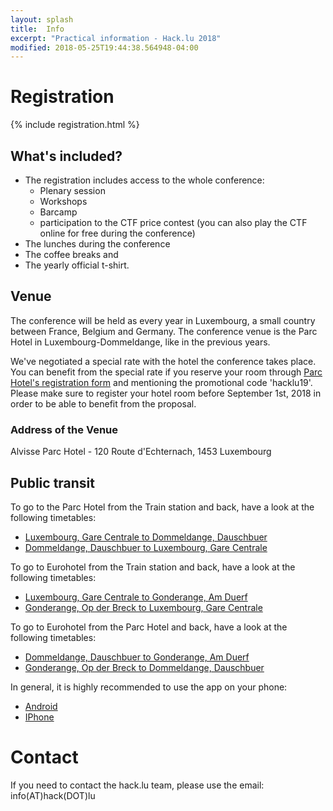 ```yaml
---
layout: splash
title:  Info
excerpt: "Practical information - Hack.lu 2018"
modified: 2018-05-25T19:44:38.564948-04:00
---
```


# Registration

{% include registration.html %}

## What's included?

* The registration includes access to the whole conference:
   * Plenary session
   * Workshops
   * Barcamp
   * participation to the CTF price contest (you can also play the CTF online for free during the conference)
* The lunches during the conference
* The coffee breaks and
* The yearly official t-shirt.

## Venue

The conference will be held as every year in Luxembourg, a small country between France, Belgium and Germany. The conference venue is the Parc Hotel in Luxembourg-Dommeldange, like in the previous years.

We've negotiated a special rate with the hotel the conference takes place. You can benefit from the special rate if you reserve your room through [Parc Hotel's registration form](https://reservations.cubilis.eu/alvisse-parc-hotel-luxembourg) and mentioning the promotional code 'hacklu19'. Please make sure to register your hotel room before September 1st, 2018 in order to be able to benefit from the proposal.

### Address of the Venue

Alvisse Parc Hotel - 120 Route d'Echternach, 1453 Luxembourg

## Public transit

To go to the Parc Hotel from the Train station and back, have a look at the following timetables:

* [Luxembourg, Gare Centrale to Dommeldange, Dauschbuer](/images/TrainStation-Conference.pdf)
* [Dommeldange, Dauschbuer to Luxembourg, Gare Centrale](/images/Conference-TrainStation.pdf)


To go to Eurohotel from the Train station and back, have a look at the following timetables:

* [Luxembourg, Gare Centrale to Gonderange, Am Duerf](/images/TrainStation-Eurohotel.pdf)
* [Gonderange, Op der Breck to Luxembourg, Gare Centrale](/images/Eurohotel-TrainStation.pdf)


To go to Eurohotel from the Parc Hotel and back, have a look at the following timetables:

* [Dommeldange, Dauschbuer to Gonderange, Am Duerf](/images/TrainStation-Eurohotel.pdf)
* [Gonderange, Op der Breck to Dommeldange, Dauschbuer](/images/Eurohotel-TrainStation.pdf)

In general, it is highly recommended to use the app on your phone:

* [Android](https://play.google.com/store/apps/details?id=de.hafas.android.cdt&hl=en)
* [IPhone](https://itunes.apple.com/us/app/mobiliteit.lu/id434829995?mt=8)

# Contact

If you need to contact the hack.lu team, please use the email: info(AT)hack(DOT)lu

